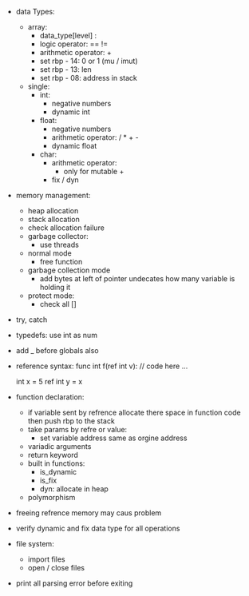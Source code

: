 - data Types:
    - array:
        + data_type[level] :
        - logic operator: == !=
        - arithmetic operator: +
        - set rbp - 14: 0 or 1 (mu / imut)
        - set rbp - 13: len
        - set rbp - 08: address in stack
    - single:
        - int:
            - negative numbers
            - dynamic int
        - float:
            - negative numbers
            - arithmetic operator: / * + -
            - dynamic float
        - char:
            - arithmetic operator: 
                - only for mutable + 
            - fix / dyn

- memory management:
    - heap allocation
    - stack allocation
    - check allocation failure
    - garbage collector:
        - use threads
    - normal mode
        - free function
    - garbage collection mode
        - add bytes at left of pointer undecates 
          how many variable is holding it
    - protect mode:
        - check all []

- try, catch
- typedefs: use int as num
- add _ before globals also

- reference syntax:
    func int f(ref int v):
        // code here ...
    
    int x = 5
    ref int y = x
    


- function declaration:
    - if variable sent by refrence allocate there space in function code then push rbp to the stack
    - take params by refre or value:
        - set variable address same as orgine address
    - variadic arguments
    - return keyword
    - built in functions:
        - is_dynamic
        - is_fix
        - dyn: allocate in heap
    - polymorphism

- freeing refrence memory may caus problem
- verify dynamic and fix data type for all operations
- file system:
    - import files
    - open / close files

- print all parsing error before exiting